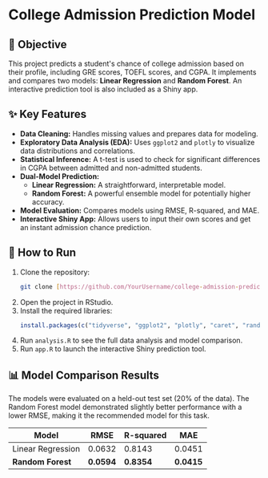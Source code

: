 # College Admission Prediction Model

## 🎯 Objective
This project predicts a student's chance of college admission based on their profile, including GRE scores, TOEFL scores, and CGPA. It implements and compares two models: **Linear Regression** and **Random Forest**. An interactive prediction tool is also included as a Shiny app.

## ✨ Key Features
-   **Data Cleaning:** Handles missing values and prepares data for modeling.
-   **Exploratory Data Analysis (EDA):** Uses `ggplot2` and `plotly` to visualize data distributions and correlations.
-   **Statistical Inference:** A t-test is used to check for significant differences in CGPA between admitted and non-admitted students.
-   **Dual-Model Prediction:**
    -   **Linear Regression:** A straightforward, interpretable model.
    -   **Random Forest:** A powerful ensemble model for potentially higher accuracy.
-   **Model Evaluation:** Compares models using RMSE, R-squared, and MAE.
-   **Interactive Shiny App:** Allows users to input their own scores and get an instant admission chance prediction.

## 🚀 How to Run

1.  Clone the repository:
    ```bash
    git clone [https://github.com/YourUsername/college-admission-prediction-R.git](https://github.com/YourUsername/college-admission-prediction-R.git)
    ```
2.  Open the project in RStudio.
3.  Install the required libraries:
    ```R
    install.packages(c("tidyverse", "ggplot2", "plotly", "caret", "randomForest", "shiny"))
    ```
4.  Run `analysis.R` to see the full data analysis and model comparison.
5.  Run `app.R` to launch the interactive Shiny prediction tool.

## 📊 Model Comparison Results

The models were evaluated on a held-out test set (20% of the data). The Random Forest model demonstrated slightly better performance with a lower RMSE, making it the recommended model for this task.

| Model               | RMSE   | R-squared | MAE    |
| ------------------- | ------ | --------- | ------ |
| Linear Regression   | 0.0632 | 0.8143    | 0.0451 |
| **Random Forest** | **0.0594** | **0.8354** | **0.0415** |
